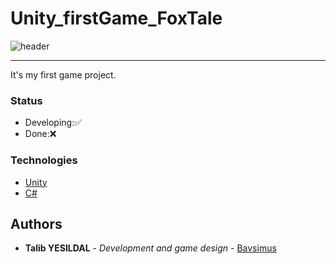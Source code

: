 # Unity_firstGame_FoxTale
![header](https://capsule-render.vercel.app/api?type=waving&color=0:4a4e69,100:8d99ae&text=Unity_firstGame_FoxTale🦊&animation=scaleIn&height=200&&fontSize=24&fontAlignY=40&fontAlign=50&fontColor=FFFFFF)
<hr>
It's my first game project.

### Status
- Developing:✅
- Done:❌

### Technologies
 
- [Unity](https://unity.com/)
- [C#](https://learn.microsoft.com/en-us/dotnet/csharp/)

## Authors

  - **Talib YESILDAL** - *Development and game design* -
    [Bavsimus](https://github.com/Bavsimus)
